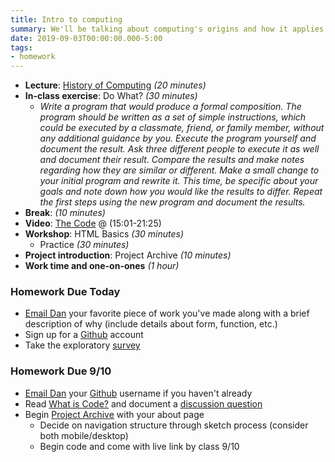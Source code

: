 ```yaml
---
title: Intro to computing
summary: We'll be talking about computing's origins and how it applies to our daily lives in current context
date: 2019-09-03T00:00:00.000-5:00
tags:
- homework
---
```


- **Lecture**: [History of Computing](https://docs.google.com/presentation/d/1SWOi6z5dtm4iCkLxGrVybd9PUEuNjXfNQWRoF-g17kM/edit?usp=sharing) *(20 minutes)*
- **In-class exercise**: Do What? *(30 minutes)*
  - *Write a program that would produce a formal composition. The program should be written as a set of simple instructions, which could be executed by a classmate, friend, or family member, without any additional guidance by you. Execute the program yourself and document the result. Ask three different people to execute it as well and document their result. Compare the results and make notes regarding how they are similar or different. Make a small change to your initial program and rewrite it. This time, be specific about your goals and note down how you would like the results to differ. Repeat the first steps using the new program and document the results.*
- **Break**: *(10 minutes)*
- **Video**: [The Code](https://www.netflix.com/watch/80063659?trackId=200257859) @ (15:01-21:25)
- **Workshop**: HTML Basics *(30 minutes)*
  - Practice *(30 minutes)*
- **Project introduction**: Project Archive *(10 minutes)*
- **Work time and one-on-ones** *(1 hour)*


### Homework Due Today

- [Email Dan](mailto:leatherd@newschool.edu) your favorite piece of work you've made along with a brief description of why (include details about form, function, etc.)
- Sign up for a [Github](https://github.com) account
- Take the exploratory [survey](https://prmlg.ht/30xdXcR)

### <a name="homework"></a>Homework Due 9/10

- [Email Dan](mailto:leatherd@newschool.edu) your [Github](https://github.com) username if you haven't already
- Read [What is Code?](https://prmlg.ht/2oeHTsP) and document a [discussion question](https://prmlg.ht/2kgt9vc)
- Begin [Project Archive](/projects/) with your about page
  - Decide on navigation structure through sketch process (consider both mobile/desktop)
  - Begin code and come with live link by class 9/10